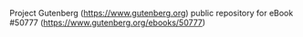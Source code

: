 Project Gutenberg (https://www.gutenberg.org) public repository for
eBook #50777 (https://www.gutenberg.org/ebooks/50777)
